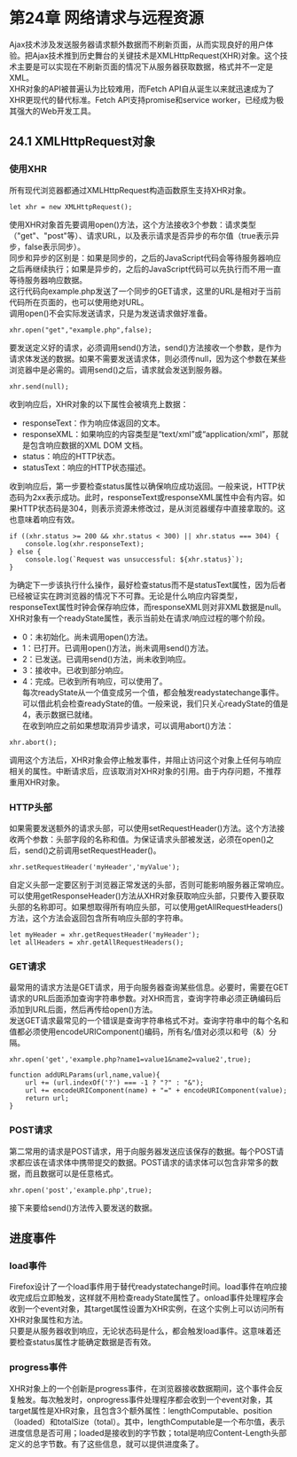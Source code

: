# 第24章 网络请求与远程资源
Ajax技术涉及发送服务器请求额外数据而不刷新页面，从而实现良好的用户体验。把Ajax技术推到历史舞台的关键技术是XMLHttpRequest(XHR)对象。这个技术主要是可以实现在不刷新页面的情况下从服务器获取数据，格式并不一定是XML。  
XHR对象的API被普遍认为比较难用，而Fetch API自从诞生以来就迅速成为了XHR更现代的替代标准。Fetch API支持promise和service worker，已经成为极其强大的Web开发工具。  
## 24.1 XMLHttpRequest对象
### 使用XHR
所有现代浏览器都通过XMLHttpRequest构造函数原生支持XHR对象。
```
let xhr = new XMLHttpRequest();
```
使用XHR对象首先要调用open()方法，这个方法接收3个参数：请求类型（"get"、"post"等）、请求URL，以及表示请求是否异步的布尔值（true表示异步，false表示同步）。  
同步和异步的区别是：如果是同步的，之后的JavaScript代码会等待服务器响应之后再继续执行；如果是异步的，之后的JavaScript代码可以先执行而不用一直等待服务器响应数据。  
这行代码向example.php发送了一个同步的GET请求，这里的URL是相对于当前代码所在页面的，也可以使用绝对URL。  
调用open()不会实际发送请求，只是为发送请求做好准备。
```
xhr.open("get","example.php",false);
```
要发送定义好的请求，必须调用send()方法，send()方法接收一个参数，是作为请求体发送的数据。如果不需要发送请求体，则必须传null，因为这个参数在某些浏览器中是必需的。调用send()之后，请求就会发送到服务器。
```
xhr.send(null);
```
收到响应后，XHR对象的以下属性会被填充上数据：
- responseText：作为响应体返回的文本。
- responseXML：如果响应的内容类型是“text/xml”或“application/xml”，那就是包含响应数据的XML DOM 文档。
- status：响应的HTTP状态。
- statusText：响应的HTTP状态描述。  

收到响应后，第一步要检查status属性以确保响应成功返回。一般来说，HTTP状态码为2xx表示成功。此时，responseText或responseXML属性中会有内容。如果HTTP状态码是304，则表示资源未修改过，是从浏览器缓存中直接拿取的。这也意味着响应有效。
```
if ((xhr.status >= 200 && xhr.status < 300) || xhr.status === 304) {
    console.log(xhr.responseText);
} else {
    console.log(`Request was unsuccessful: ${xhr.status}`);
}
```
为确定下一步该执行什么操作，最好检查status而不是statusText属性，因为后者已经被证实在跨浏览器的情况下不可靠。无论是什么响应内容类型，responseText属性时钟会保存响应体，而responseXML则对非XML数据是null。  
XHR对象有一个readyState属性，表示当前处在请求/响应过程的哪个阶段。
- 0：未初始化。尚未调用open()方法。
- 1：已打开。已调用open()方法，尚未调用send()方法。
- 2：已发送。已调用send()方法，尚未收到响应。
- 3：接收中。已收到部分响应。
- 4：完成。已收到所有响应，可以使用了。  
每次readyState从一个值变成另一个值，都会触发readystatechange事件。可以借此机会检查readyState的值。一般来说，我们只关心readyState的值是4，表示数据已就绪。  
在收到响应之前如果想取消异步请求，可以调用abort()方法：
```
xhr.abort();
```
调用这个方法后，XHR对象会停止触发事件，并阻止访问这个对象上任何与响应相关的属性。中断请求后，应该取消对XHR对象的引用。由于内存问题，不推荐重用XHR对象。  
### HTTP头部
如果需要发送额外的请求头部，可以使用setRequestHeader()方法。这个方法接收两个参数：头部字段的名称和值。为保证请求头部被发送，必须在open()之后，send()之前调用setRequestHeader()。  
```
xhr.setRequestHeader('myHeader','myValue');
```
自定义头部一定要区别于浏览器正常发送的头部，否则可能影响服务器正常响应。  
可以使用getResponseHeader()方法从XHR对象获取响应头部，只要传入要获取头部的名称即可。如果想取得所有响应头部，可以使用getAllRequestHeaders()方法，这个方法会返回包含所有响应头部的字符串。
```
let myHeader = xhr.getRequestHeader('myHeader');
let allHeaders = xhr.getAllRequestHeaders();
```
### GET请求
最常用的请求方法是GET请求，用于向服务器查询某些信息。必要时，需要在GET请求的URL后面添加查询字符串参数。对XHR而言，查询字符串必须正确编码后添加到URL后面，然后再传给open()方法。  
发送GET请求最常见的一个错误是查询字符串格式不对。查询字符串中的每个名和值都必须使用encodeURIComponent()编码，所有名/值对必须以和号（&）分隔。  
```
xhr.open('get','example.php?name1=value1&name2=value2',true);
```
```
function addURLParams(url,name,value){
    url += (url.indexOf('?') === -1 ? "?" : "&");
    url += encodeURIComponent(name) + "=" + encodeURIComponent(value);
    return url;
}
```
### POST请求
第二常用的请求是POST请求，用于向服务器发送应该保存的数据。每个POST请求都应该在请求体中携带提交的数据。POST请求的请求体可以包含非常多的数据，而且数据可以是任意格式。
```
xhr.open('post','example.php',true);
```
接下来要给send()方法传入要发送的数据。
## 进度事件
### load事件
Firefox设计了一个load事件用于替代readystatechange时间。load事件在响应接收完成后立即触发，这样就不用检查readyState属性了。onload事件处理程序会收到一个event对象，其target属性设置为XHR实例，在这个实例上可以访问所有XHR对象属性和方法。  
只要是从服务器收到响应，无论状态码是什么，都会触发load事件。这意味着还要检查status属性才能确定数据是否有效。
### progress事件
XHR对象上的一个创新是progress事件，在浏览器接收数据期间，这个事件会反复触发。每次触发时，onprogress事件处理程序都会收到一个event对象，其target属性是XHR对象，且包含3个额外属性：lengthComputable、position（loaded）和totalSize（total）。其中，lengthComputable是一个布尔值，表示进度信息是否可用；loaded是接收到的字节数；total是响应Content-Length头部定义的总字节数。有了这些信息，就可以提供进度条了。
